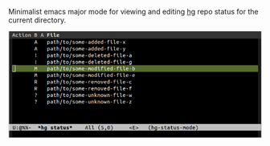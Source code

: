Minimalist emacs major mode for viewing and editing
[hg](http://mercurial.selenic.com) repo status for the current
directory.

![screenshot](./screenshot.png)
